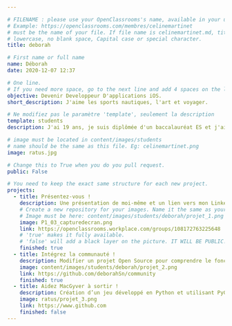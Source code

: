 ```yaml
---

# FILENAME : please use your OpenClassrooms's name, available in your url.
# Example: https://openclassrooms.com/membres/celinemartinet
# must be the name of your file. If file name is celinemartinet.md, title is celinemartinet.
# lowercase, no blank space, Capital case or special character.
title: deborah

# First name or full name
name: Déborah
date: 2020-12-07 12:37

# One line.
# If you need more space, go to the next line and add 4 spaces on the left, as in 'description'.
objective: Devenir Developpeur D'applications iOS.
short_description: J'aime les sports nautiques, l'art et voyager.

# Ne modifiez pas le paramètre 'template', seulement la description
template: students
description: J'ai 19 ans, je suis diplômée d'un baccalauréat ES et j'ai décidé de poursuivre mes études avec Openclassrooms afin d'en apprendre davantage sur le coding. 

# image must be located in content/images/students
# name should be the same as this file. Eg: celinemartinet.png
image: ratus.jpg

# Change this to True when you do you pull request.
public: False

# You need to keep the exact same structure for each new project.
projects:
  - title: Présentez-vous !
    description: Une présentation de moi-même et un lien vers mon LinkedIn.
    # Create a new repository for your images. Name it the same as your nickname and profile picture.
    # Image must be here: content/images/students/deborah/projet_1.png
    image: P1_03_capturedecran.png
    link: https://openclassrooms.workplace.com/groups/108172763225648
    # 'true' makes it fully available.
    # 'false' will add a black layer on the picture. IT WILL BE PUBLIC!
    finished: true
  - title: Intégrez la communauté !
    description: Modifier un projet Open Source pour comprendre le fonctionnement de Git, de Github et des pull requests. 
    image: content/images/students/deborah/projet_2.png
    link: https://github.com/deborahSn/community
    finished: true
  - title: Aidez MacGyver à sortir !
    description: Création d’un jeu développé en Python et utilisant PyGame.
    image: ratus/projet_3.png
    link: https://www.github.com
    finished: false
---
```

